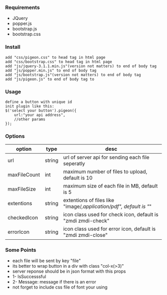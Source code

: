 
### Requirements

* JQuery
* popper.js
* bootstrap.js
* bootstrap.css

### Install
```
add "css/pigeon.css" to head tag in html page
add "css/bootstrap.css" to head tag in html page
add "js/jquery-3.1.1.min.js"(version not matters) to end of body tag
add "js/popper.min.js" to end of body tag
add "js/bootstrap.js"(version not matters) to end of body tag
add "js/pigeon.js" to end of body tag to
```
### Usage
```
define a button with unique id
init plugin like this: 
$('select your button').pigeon({
    url:"your api address",
    //other params
});
```

### Options

| option | type | desc |
| --- | --- |--- |
|  url | string |  url of server api for sending each file seperatly
| maxFileCount | int | maximum number of files to upload, default is 10 |
| maxFileSize | int | maximum size of each file in MB, default is 5 |
| extentions | string | extentions of files like "image/*,application/pdf", default is "*" |
| checkedIcon | string | icon class used for check icon, default is "zmdi zmdi-check" |
| errorIcon | string | icon class used for error icon, default is "zmdi zmdi-close" |

### Some Points

* each file will be sent by key "file"
* its better to wrap button in a div with class "col-x(>3)"
* server reponse should be in json format with this props
* 1- IsSuccesssful
* 2- Message: message if there is an error
* not forget to include css file of font your using
